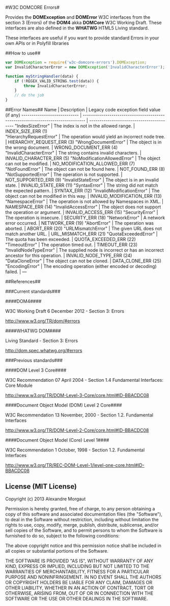 #W3C DOMCORE Errors#

Provides the **DOMException** and **DOMError** W3C interfaces from the section 3 (Errors) of the **DOM4** akka **DOMCore** W3C Working Draft. These interfaces are also defined in the **WHATWG** HTML5 Living standard.

These interfaces are useful if you want to provide standard Errors in your own APIs or in Polyfill libraries

##How to use##


```javascript
var DOMException = require('w3c-domcore-errors').DOMException;
var InvalidCharacterError = new DOMException('InvalidCharacterError');

function myStringHandler(data) {
    if (!REGEX_VALID_STRING.test(data)) {
        throw InvalidCharacterError;
    }
    // do the job
}
```

##Error Names##
Name                         | Description                                                                     | Legacy code exception field value (if any)
---------------------------- | ------------------------------------------------------------------------------- | -----------------------------------------
"IndexSizeError"             | The index is not in the allowed range.                                          |  INDEX_SIZE_ERR (1)                       
"HierarchyRequestError"      | The operation would yield an incorrect node tree.                               | HIERARCHY_REQUEST_ERR (3)
"WrongDocumentError"         | The object is in the wrong document.                                            | WRONG_DOCUMENT_ERR (4)
"InvalidCharacterError"      | The string contains invalid characters.                                         | INVALID_CHARACTER_ERR (5)
"NoModificationAllowedError" | The object can not be modified.                                                 | NO_MODIFICATION_ALLOWED_ERR (7)
"NotFoundError"              | The object can not be found here.                                               | NOT_FOUND_ERR (8)
"NotSupportedError"          | The operation is not supported.                                                 | NOT_SUPPORTED_ERR (9)
"InvalidStateError"          | The object is in an invalid state.                                              | INVALID_STATE_ERR (11)
"SyntaxError"                | The string did not match the expected pattern.                                  | SYNTAX_ERR (12)
"InvalidModificationError"   | The object can not be modified in this way.                                     | INVALID_MODIFICATION_ERR (13)
"NamespaceError"             | The operation is not allowed by Namespaces in XML.                              | NAMESPACE_ERR (14)
"InvalidAccessError"         | The object does not support the operation or argument.                          | INVALID_ACCESS_ERR (15)
"SecurityError"              | The operation is insecure.                                                      | SECURITY_ERR (18)
"NetworkError"               | A network error occurred.                                                       | NETWORK_ERR (19)
"AbortError"                 | The operation was aborted.                                                      | ABORT_ERR (20)
"URLMismatchError"           | The given URL does not match another URL.                                       | URL_MISMATCH_ERR (21)
"QuotaExceededError"         | The quota has been exceeded.                                                    | QUOTA_EXCEEDED_ERR (22)
"TimeoutError"               | The operation timed out.                                                        | TIMEOUT_ERR (23)
"InvalidNodeTypeError"       | The supplied node is incorrect or has an incorrect ancestor for this operation. | INVALID_NODE_TYPE_ERR (24)
"DataCloneError"             | The object can not be cloned.                                                   | DATA_CLONE_ERR (25)
"EncodingError"              | The encoding operation (either encoded or decoding) failed.                     | —

##References##

###Current standards###

####DOM4####

W3C Working Draft 6 December 2012 - Section 3: Errors

http://www.w3.org/TR/dom/#errors

####WHATWG DOM####

Living Standard - Section 3: Errors

http://dom.spec.whatwg.org/#errors###Previous standards#######DOM Level 3 Core####

W3C Recommendation 07 April 2004 - Section 1.4 Fundamental Interfaces: Core Module
http://www.w3.org/TR/DOM-Level-3-Core/core.html#ID-BBACDC08####Document Object Model (DOM) Level 2 Core####

W3C Recommendation 13 November, 2000 - Section 1.2. Fundamental Interfaces
http://www.w3.org/TR/DOM-Level-2-Core/core.html#ID-BBACDC08

####Document Object Model (Core) Level 1####

W3C Recommendation 1 October, 1998 - Section 1.2. Fundamental Interfaceshttp://www.w3.org/TR/REC-DOM-Level-1/level-one-core.html#ID-BBACDC08
## License (MIT License) ##Copyright (c) 2013 Alexandre MorgautPermission is hereby granted, free of charge, to any person obtaining a copyof this software and associated documentation files (the "Software"), to dealin the Software without restriction, including without limitation the rightsto use, copy, modify, merge, publish, distribute, sublicense, and/or sellcopies of the Software, and to permit persons to whom the Software isfurnished to do so, subject to the following conditions:The above copyright notice and this permission notice shall be included inall copies or substantial portions of the Software.THE SOFTWARE IS PROVIDED "AS IS", WITHOUT WARRANTY OF ANY KIND, EXPRESS ORIMPLIED, INCLUDING BUT NOT LIMITED TO THE WARRANTIES OF MERCHANTABILITY,FITNESS FOR A PARTICULAR PURPOSE AND NONINFRINGEMENT. IN NO EVENT SHALL THEAUTHORS OR COPYRIGHT HOLDERS BE LIABLE FOR ANY CLAIM, DAMAGES OR OTHERLIABILITY, WHETHER IN AN ACTION OF CONTRACT, TORT OR OTHERWISE, ARISING FROM,OUT OF OR IN CONNECTION WITH THE SOFTWARE OR THE USE OR OTHER DEALINGS INTHE SOFTWARE.